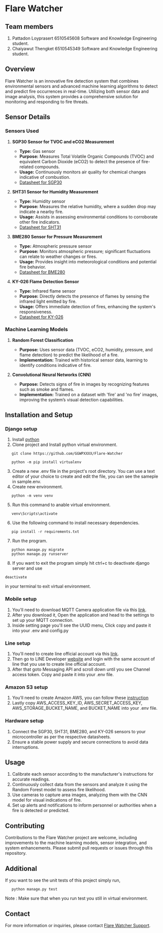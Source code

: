 # Flare Watcher
## Team members
1. Pattadon Loyprasert 6510545608 Software and Knowledge Engineering student.
2. Chaiyawut Thengket 6510545349 Software and Knowledge Engineering student.

## Overview
Flare Watcher is an innovative fire detection system that combines environmental sensors and advanced machine learning algorithms to detect and predict fire occurrences in real-time. Utilizing both sensor data and image analysis, this system provides a comprehensive solution for monitoring and responding to fire threats.

## Sensor Details

### Sensors Used

1. **SGP30 Sensor for TVOC and eCO2 Measurement**
   - **Type:** Gas sensor
   - **Purpose:** Measures Total Volatile Organic Compounds (TVOC) and equivalent Carbon Dioxide (eCO2) to detect the presence of fire-related compounds.
   - **Usage:** Continuously monitors air quality for chemical changes indicative of combustion.
   - [Datasheet for SGP30](https://www.sensirion.com/media/documents/984E0DD5/61644B8B/Sensirion_Gas_Sensors_Datasheet_SGP30.pdf)

2. **SHT31 Sensor for Humidity Measurement**
   - **Type:** Humidity sensor
   - **Purpose:** Measures the relative humidity, where a sudden drop may indicate a nearby fire.
   - **Usage:** Assists in assessing environmental conditions to corroborate other fire indicators.
   - [Datasheet for SHT31](https://www.tme.eu/Document/2e0098c5e5c9e7ad6b9934b65a407be3/Sensirion_SHT3x_analog.pdf)

3. **BME280 Sensor for Pressure Measurement**
   - **Type:** Atmospheric pressure sensor
   - **Purpose:** Monitors atmospheric pressure; significant fluctuations can relate to weather changes or fires.
   - **Usage:** Provides insight into meteorological conditions and potential fire behavior.
   - [Datasheet for BME280](https://www.mouser.com/datasheet/2/783/BST-BME280-DS002-1509607.pdf)

4. **KY-026 Flame Detection Sensor**
   - **Type:** Infrared flame sensor
   - **Purpose:** Directly detects the presence of flames by sensing the infrared light emitted by fire.
   - **Usage:** Offers immediate detection of fires, enhancing the system's responsiveness.
   - [Datasheet for KY-026](https://moviltronics.com/wp-content/uploads/2019/10/KY-026.pdf)

### Machine Learning Models

1. **Random Forest Classification**
   - **Purpose:** Uses sensor data (TVOC, eCO2, humidity, pressure, and flame detection) to predict the likelihood of a fire.
   - **Implementation:** Trained with historical sensor data, learning to identify conditions indicative of fire.

2. **Convolutional Neural Networks (CNN)**
   - **Purpose:** Detects signs of fire in images by recognizing features such as smoke and flames.
   - **Implementation:** Trained on a dataset with 'fire' and 'no fire' images, improving the system’s visual detection capabilities.

## Installation and Setup

### Django setup
1. Install [python](https://www.python.org/downloads/)
2. Clone project and Install python virtual environment.
```
   git clone https://github.com/GGWPXXXX/Flare-Watcher
```
```
   python -m pip install virtualenv
```
3. Create a new .env file in the project's root directory. You can use a text editor of your choice to create and edit the file, you can see the sameple in sample.env.
4. Create new environment.
```
   python -m venv venv
```
5. Run this command to anable virtual environment.
```
   venv\Scripts\activate
```
6. Use the following command to install necessary dependencies.
```
   pip install -r requirements.txt
```
7. Run the program.
```
   python manage.py migrate
   python manage.py runserver
```
8. If you want to exit the program simply hit ctrl+c to deactivate django server and use
```
deactivate
```
   in your terminal to exit virtual environment.

### Mobile setup 
1. You'll need to download MQTT Camera application file via this  [link](https://colab.research.google.com/drive/133wTb-eIgVhNMxCE9WFQnDqw4xx3qokF?usp=sharing).
2. After you download it, Open the application and head to the settings to set up your MQTT connection.
3. Inside setting page you'll see the UUID menu, Click copy and paste it into your .env and config.py

### Line setup 
1. You'll need to create line official account via this [link](https://help.line.me/official_account_jp/ios/categoryId/20008250/pc?contentId=20013136).
2. Then go to LINE Developer [website](https://developers.line.biz/) and login with the same account of line that you use to create line official account.
3. After that goto Messaging API and scroll down until you see Channel access token. Copy and paste it into your .env file.

### Amazon S3 setup 
1. You'll need to create Amazon AWS, you can follow these [instruction](https://docs.aws.amazon.com/AmazonS3/latest/userguide/creating-bucket.html)
2. Lastly copy AWS_ACCESS_KEY_ID, AWS_SECRET_ACCESS_KEY, AWS_STORAGE_BUCKET_NAME, and BUCKET_NAME into your .env file.


### Hardware setup
1. Connect the SGP30, SHT31, BME280, and KY-026 sensors to your microcontroller as per the respective datasheets.
2. Ensure a stable power supply and secure connections to avoid data interruptions.

## Usage

1. Calibrate each sensor according to the manufacturer's instructions for accurate readings.
2. Continuously collect data from the sensors and analyze it using the Random Forest model to assess fire likelihood.
3. Use cameras to capture area images, analyzing them with the CNN model for visual indications of fire.
4. Set up alerts and notifications to inform personnel or authorities when a fire is detected or predicted.

## Contributing

Contributions to the Flare Watcher project are welcome, including improvements to the machine learning models, sensor integration, and system enhancements. Please submit pull requests or issues through this repository.

## Additional

If you want to see the unit tests of this project simply run,
```
   python manage.py test
```
Note : Make sure that when you run test you still in virtual environment.

## Contact
For more information or inquiries, please contact [Flare Watcher Support](mailto:chaiyawut.t@ku.th).
